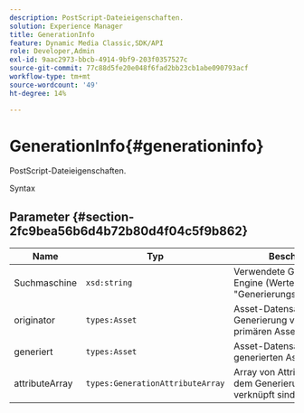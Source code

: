 ```yaml
---
description: PostScript-Dateieigenschaften.
solution: Experience Manager
title: GenerationInfo
feature: Dynamic Media Classic,SDK/API
role: Developer,Admin
exl-id: 9aac2973-bbcb-4914-9bf9-203f0357527c
source-git-commit: 77c88d5fe20e048f6fad2bb23cb1abe090793acf
workflow-type: tm+mt
source-wordcount: '49'
ht-degree: 14%

---
```


# GenerationInfo{#generationinfo}

PostScript-Dateieigenschaften.

Syntax

## Parameter {#section-2fc9bea56b6d4b72b80d4f04c5f9b862}

| Name | Typ | Beschreibung |
|---|---|---|
| Suchmaschine | `xsd:string` | Verwendete Generierungs-Engine (Werte finden Sie unter &quot;Generierungsinformationen&quot;). |
| originator | `types:Asset` | Asset-Datensatz des bei der Generierung verwendeten primären Assets. |
| generiert | `types:Asset` | Asset-Datensatz des generierten Assets. |
| attributeArray | `types:GenerationAttributeArray` | Array von Attributen, die mit dem Generierungsprozess verknüpft sind. |
